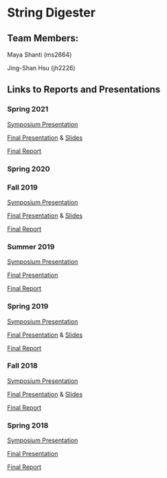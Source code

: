 # String Digester
## Team Members:

Maya Shanti (ms2664)

Jing-Shan Hsu (jh2226)

## Links to Reports and Presentations

### Spring 2021
[Symposium Presentation](https://docs.google.com/presentation/d/12m6N_bKTFZgPbg_PImVqTwAQux4sGO28ky-EseCoO-4/edit?usp=sharing)

[Final Presentation](https://drive.google.com/drive/u/0/folders/1D4eS_VHv-TZLlXyhK4V2JUxJsiuczW3X) & [Slides](https://docs.google.com/presentation/d/1-KHBRAH5-PsrR1pzdR-Y3dBbEPq2aWYpX6dUgSeKnC4/edit?usp=sharing)

[Final Report](https://colab.research.google.com/drive/1fnSz-uj0K8EOCUCBqHxwP7pXrNaEqYOQ?usp=sharing)

### Spring 2020


### Fall 2019
[Symposium Presentation](https://docs.google.com/presentation/d/1jdon59e8QAvsBqfxAYleNBPt8epKArGr2ep2EWYyyiY/edit?usp=sharing)

[Final Presentation](https://www.youtube.com/watch?v=LDC1Aqpnajw&list=PLhsGtpY8ipdbPRIXbSapShc0mjhFR_Nzr&index=2&t=0s) & [Slides](https://docs.google.com/presentation/d/1BofvJ9yJQYk4BHJEfhJP_mLRHSYiM21T6l31AJxYSIk/edit)

[Final Report](https://github.com/AguaClara/String-Digester/blob/master/StringDigester2019Fall_FinalReport.ipynb)

### Summer 2019 
[Symposium Presentation](https://docs.google.com/presentation/d/1J6RoHf5dJT7V93GEjIrPcRxtLLJazRfmhD3nlitshNs/edit?usp=drive_web&ouid=101484361271742365917)

[Final Presentation](https://docs.google.com/presentation/d/1qYed8doNYheWGxKEbIMgJ7b4yRI0DbtjeyaPw02pEsw/edit)

[Final Report](https://github.com/AguaClara/String-Digester/blob/master/Summer_2019/StringDigester_Summer2019_FinalReport.ipynb)

### Spring 2019
[Symposium Presentation](https://docs.google.com/presentation/d/1RNtv8RENQgUulZFASfJts5v38JhO5-mNMnPYy_5OBYM/edit?usp=sharing)

[Final Presentation](https://www.youtube.com/watch?v=2wRxBrMqwBo&list=PLhsGtpY8ipdZL4lExJA8KC0zCkaxwfs8R&index=21&t=0s) &
[Slides](https://docs.google.com/presentation/d/1AiUlk_jT6baF_OLCnLHwVtpz2tdPamtCf18YKOMr2mg/edit?usp=sharing)

[Final Report](https://github.com/AguaClara/String-Digester/blob/master/Spring%202019/String_Digester_Final_Report.md)

### Fall 2018
[Symposium Presentation](https://docs.google.com/presentation/d/1B0oq8NB6Wiu3eZtoH0XupzLUeAUmPYKxPFIgBA1XBPc/edit#slide=id.g346a079b2f_0_0)

[Final Presentation](https://www.youtube.com/watch?v=FFKMrEEQP3Y&t=8s) &
[Slides](https://docs.google.com/presentation/d/1xsbepoceccYuJBs06fG2jxO8pH8J_kACGSAmF875i-I/edit#slide=id.g346a079b2f_0_0)

[Final Report](https://github.com/AguaClara/String-Digester/blob/master/Final_Report_stringdigester.md)

### Spring 2018
[Symposium Presentation](https://docs.google.com/presentation/d/1XDAWSXDn-Me3OXwePyHjROJxUi_ZhIXyg9vinbaDPxc/edit?usp=sharing)

[Final Presentation](https://docs.google.com/presentation/d/1_vMpeAHLTWiyMqMjaBWWG4nJNSslfR_e8YygcmiFHNs/edit#slide=id.g11134c9c49_0_0)

[Final Report](https://github.com/AguaClara/String-Digester/blob/master/Spring%20'18/TricklingFilter_Final_Report.md)

